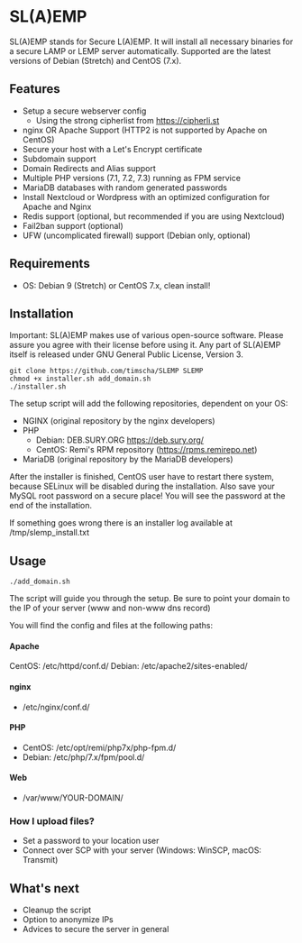 # SL(A)EMP

SL(A)EMP stands for Secure L(A)EMP.
It will install all necessary binaries for a secure LAMP or LEMP server automatically. Supported are the latest versions of Debian (Stretch) and CentOS (7.x).

## Features

- Setup a secure webserver config
  - Using the strong cipherlist from https://cipherli.st
- nginx OR Apache Support (HTTP2 is not supported by Apache on CentOS)
- Secure your host with a Let's Encrypt certificate
- Subdomain support
- Domain Redirects and Alias support
- Multiple PHP versions (7.1, 7.2, 7.3) running as FPM service
- MariaDB databases with random generated passwords
- Install Nextcloud or Wordpress with an optimized configuration for Apache and Nginx
- Redis support (optional, but recommended if you are using Nextcloud)
- Fail2ban support (optional)
- UFW (uncomplicated firewall) support (Debian only, optional)

## Requirements

- OS: Debian 9 (Stretch) or CentOS 7.x, clean install!

## Installation
Important: SL(A)EMP makes use of various open-source software.
Please assure you agree with their license before using it. Any part of SL(A)EMP itself is released under GNU General Public License, Version 3.

```
git clone https://github.com/timscha/SLEMP SLEMP
chmod +x installer.sh add_domain.sh
./installer.sh
```
The setup script will add the following repositories, dependent on your OS:

- NGINX (original repository by the nginx developers)
- PHP
  - Debian: DEB.SURY.ORG https://deb.sury.org/
  - CentOS: Remi's RPM repository (https://rpms.remirepo.net)
- MariaDB (original repository by the MariaDB developers)

After the installer is finished, CentOS user have to restart there system, because SELinux will be disabled during the installation.
Also save your MySQL root password on a secure place! You will see the password at the end of the installation.

If something goes wrong there is an installer log available at /tmp/slemp_install.txt

## Usage
```
./add_domain.sh
```

The script will guide you through the setup.
Be sure to point your domain to the IP of your server (www and non-www dns record)

You will find the config and files at the following paths:

#### Apache
CentOS: /etc/httpd/conf.d/
Debian: /etc/apache2/sites-enabled/

#### nginx
- /etc/nginx/conf.d/

#### PHP
- CentOS: /etc/opt/remi/php7x/php-fpm.d/
- Debian: /etc/php/7.x/fpm/pool.d/

#### Web
- /var/www/YOUR-DOMAIN/

### How I upload files?

- Set a password to your location user
- Connect over SCP with your server (Windows: WinSCP, macOS: Transmit)

## What's next
- Cleanup the script
- Option to anonymize IPs
- Advices to secure the server in general
